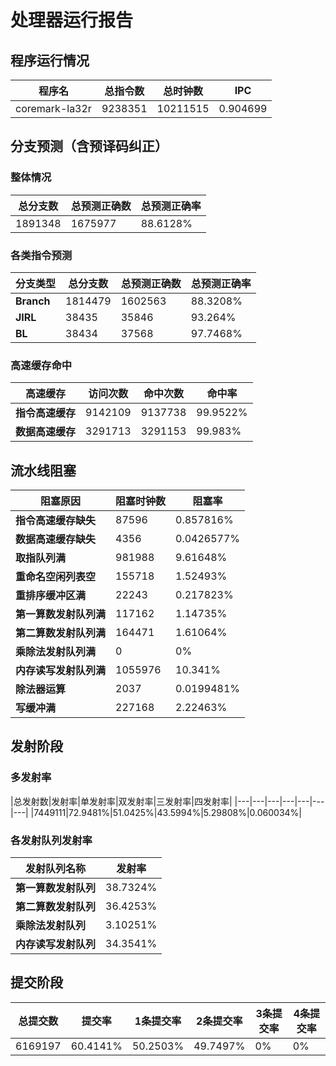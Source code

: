 # 处理器运行报告
## 程序运行情况
|程序名|总指令数|总时钟数|IPC|
|---|---|---|---|
|coremark-la32r|9238351|10211515|0.904699|

## 分支预测（含预译码纠正）
### 整体情况
|总分支数|总预测正确数|总预测正确率|
|---|---|---|
|1891348|1675977|88.6128%|

### 各类指令预测
|分支类型|总分支数|总预测正确数|总预测正确率|
|---|---|---|---|
|**Branch**| 1814479 | 1602563 | 88.3208%|
|**JIRL**| 38435 | 35846 | 93.264%|
|**BL**| 38434 | 37568 | 97.7468%|

### 高速缓存命中
|高速缓存|访问次数|命中次数|命中率|
|---|---|---|---|
|**指令高速缓存**| 9142109 | 9137738 | 99.9522%|
|**数据高速缓存**| 3291713 | 3291153 | 99.983%|
## 流水线阻塞
|阻塞原因|阻塞时钟数|阻塞率|
|---|---|---|
|**指令高速缓存缺失**| 87596 | 0.857816%|
|**数据高速缓存缺失**| 4356 | 0.0426577%|
|**取指队列满**| 981988 | 9.61648%|
|**重命名空闲列表空**|155718 | 1.52493%|
|**重排序缓冲区满**|22243 | 0.217823%|
|**第一算数发射队列满**|117162 | 1.14735%|
|**第二算数发射队列满**|164471 | 1.61064%|
|**乘除法发射队列满**|0 | 0%|
|**内存读写发射队列满**|1055976 | 10.341%|
|**除法器运算**|2037 | 0.0199481%|
|**写缓冲满**|227168 | 2.22463%|

## 发射阶段
### 多发射率
|总发射数|发射率|单发射率|双发射率|三发射率|四发射率|
|---|---|---|---|---|---|---|
|7449111|72.9481%|51.0425%|43.5994%|5.29808%|0.060034%|

### 各发射队列发射率
|发射队列名称|发射率|
|---|---|
|**第一算数发射队列**|38.7324%|
|**第二算数发射队列**|36.4253%|
|**乘除法发射队列**|3.10251%|
|**内存读写发射队列**|34.3541%|

## 提交阶段
|总提交数|提交率|1条提交率|2条提交率|3条提交率|4条提交率|
|---|---|---|---|---|---|
|6169197|60.4141%|50.2503%|49.7497%|0%|0%|
